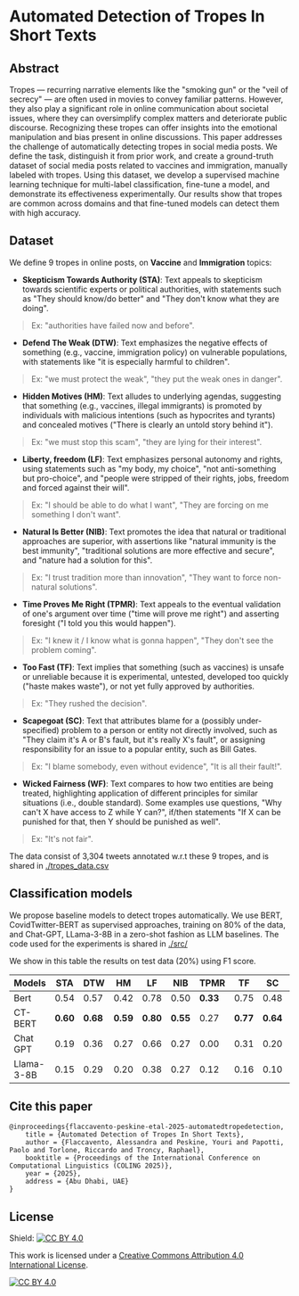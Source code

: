 # Automated Detection of Tropes In Short Texts

## Abstract
Tropes — recurring narrative elements like the "smoking gun" or the "veil of secrecy" — are often used in movies to convey familiar patterns. However, they also play a significant role in online communication about societal issues, where they can oversimplify complex matters and deteriorate public discourse. Recognizing these tropes can offer insights into the emotional manipulation and bias present in online discussions. This paper addresses the challenge of automatically detecting tropes in social media posts. We define the task, distinguish it from prior work, and create a ground-truth dataset of social media posts related to vaccines and immigration, manually labeled with tropes. Using this dataset, we develop a supervised machine learning technique for multi-label classification, fine-tune a model, and demonstrate its effectiveness experimentally. Our results show that tropes are common across domains and that fine-tuned models can detect them with high accuracy.

## Dataset
We define 9 tropes in online posts, on **Vaccine** and **Immigration** topics:
 - **Skepticism Towards Authority (STA)**: Text appeals to skepticism towards scientific experts or political authorities, with statements such as "They should know/do better"  and "They don't know what they are doing".
> Ex: "authorities have failed now and before".
 - **Defend The Weak (DTW)**: Text emphasizes the negative effects of something (e.g., vaccine, immigration policy) on vulnerable populations, with statements like "it is especially harmful to children".
> Ex: "we must protect the weak", "they put the weak ones in danger".
 - **Hidden Motives (HM)**: Text alludes to underlying agendas, suggesting that something (e.g., vaccines, illegal immigrants) is promoted by individuals with malicious intentions (such as hypocrites and tyrants) and concealed motives ("There is clearly an untold story behind it").
> Ex: "we must stop this scam", "they are lying for their interest".
 - **Liberty, freedom (LF)**: Text emphasizes personal autonomy and rights, using statements such as "my body, my choice", "not anti-something but pro-choice", and "people were stripped of their rights, jobs, freedom and forced against their will".
> Ex: "I should be able to do what I want", "They are forcing on me something I don't want".
 - **Natural Is Better (NIB)**: Text promotes the idea that natural or traditional approaches are superior, with assertions like "natural immunity is the best immunity", "traditional solutions are more effective and secure", and "nature had a solution for this".
> Ex: "I trust tradition more than innovation", "They want to force non-natural solutions".
 - **Time Proves Me Right (TPMR)**: Text appeals to the eventual validation of one's argument over time ("time will prove me right") and asserting foresight ("I told you this would happen").
> Ex: "I knew it / I know what is gonna happen", "They don't see the problem coming".
 - **Too Fast (TF)**: Text implies that something (such as vaccines) is unsafe or unreliable because it is experimental, untested, developed too quickly ("haste makes waste"), or not yet fully approved by authorities.
> Ex: "They rushed the decision".
 - **Scapegoat (SC)**: Text that attributes blame for a (possibly under-specified) problem to a person or entity not directly involved, such as "They claim it's A or B's fault, but it's really X's fault", or assigning responsibility for an issue to a popular entity, such as Bill Gates.
> Ex: "I blame somebody, even without evidence", "It is all their fault!".
 - **Wicked Fairness (WF)**: Text compares to how two entities are being treated, highlighting application of different principles for similar situations (i.e., double standard). Some examples use questions, "Why can't X have access to Z while Y can?", if/then statements "If X can be punished for that, then Y should be punished as well".
> Ex: "It's not fair".

The data consist of 3,304 tweets annotated w.r.t these 9 tropes, and is shared in [./tropes_data.csv](tropes_data.csv)

## Classification models
We propose baseline models to detect tropes automatically. We use BERT, CovidTwitter-BERT as supervised approaches, training on 80% of the data, and Chat-GPT, LLama-3-8B in a zero-shot fashion as LLM baselines. The code used for the experiments is shared in [./src/](src)

We show in this table the results on test data (20%) using F1 score.

|  Models | STA | DTW | HM | LF | NIB | TPMR | TF | SC | WF | None | Avg |
| ------------- | ------------- | ------------- | ------------- | ------------- | ------------- | ------------- | ------------- | ------------- | ------------- | ------------- | ------------- |
| Bert | 0.54 | 0.57 | 0.42 | 0.78 | 0.50 | **0.33** | 0.75 | 0.48 | 0.55 | 0.83 | 0.58 |
| CT-BERT | **0.60** | **0.68** | **0.59** | **0.80** | **0.55** | 0.27 | **0.77** | **0.64** | **0.57** | **0.87** | **0.65** |
| Chat GPT | 0.19 | 0.36 | 0.27 | 0.66 | 0.27 | 0.00 | 0.31 | 0.20 | 0.44 | 0.55 | 0.32 |
| Llama-3-8B | 0.15 | 0.29 | 0.20 | 0.38 | 0.27 | 0.12 | 0.16 | 0.10 | 0.10 | 0.24 | 0.23 |


## Cite this paper
```
@inproceedings{flaccavento-peskine-etal-2025-automatedtropedetection,
    title = {Automated Detection of Tropes In Short Texts},
    author = {Flaccavento, Alessandra and Peskine, Youri and Papotti, Paolo and Torlone, Riccardo and Troncy, Raphael},
    booktitle = {Proceedings of the International Conference on Computational Linguistics (COLING 2025)},
    year = {2025},
    address = {Abu Dhabi, UAE}
}
```
## License
Shield: [![CC BY 4.0][cc-by-shield]][cc-by]

This work is licensed under a
[Creative Commons Attribution 4.0 International License][cc-by].

[![CC BY 4.0][cc-by-image]][cc-by]

[cc-by]: http://creativecommons.org/licenses/by/4.0/
[cc-by-image]: https://i.creativecommons.org/l/by/4.0/88x31.png
[cc-by-shield]: https://img.shields.io/badge/License-CC%20BY%204.0-lightgrey.svg
